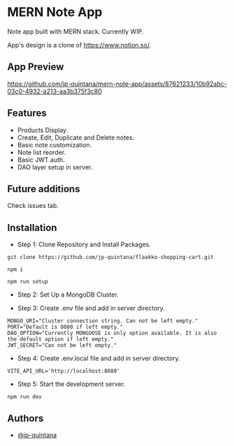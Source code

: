 # MERN Note App

Note app built with MERN stack. Currently WIP.

App's design is a clone of https://www.notion.so/.

## App Preview

https://github.com/jp-quintana/mern-note-app/assets/87621233/10b92abc-03c0-4932-a213-aa3b375f3c80

## Features

- Products Display.
- Create, Edit, Duplicate and Delete notes.
- Basic note customization.
- Note list reorder.
- Basic JWT auth.
- DAO layer setup in server.

## Future additions

Check issues tab.

## Installation

- Step 1: Clone Repository and Install Packages.

```
git clone https://github.com/jp-quintana/flaakko-shopping-cart.git

npm i

npm run setup

```

- Step 2: Set Up a MongoDB Cluster.

- Step 3: Create .env file and add in server directory.

```
MONGO_URI="Cluster connection string. Can not be left empty."
PORT="Default is 8080 if left empty."
DAO_OPTION="Currently MONGOOSE is only option available. It is also the default option if left empty."
JWT_SECRET="Can not be left empty."
```

- Step 4: Create .env.local file and add in server directory.

```
VITE_API_URL='http://localhost:8080'
```

- Step 5: Start the development server.

```
npm run dev
```

## Authors

- [@jp-quintana](https://github.com/jp-quintana)
